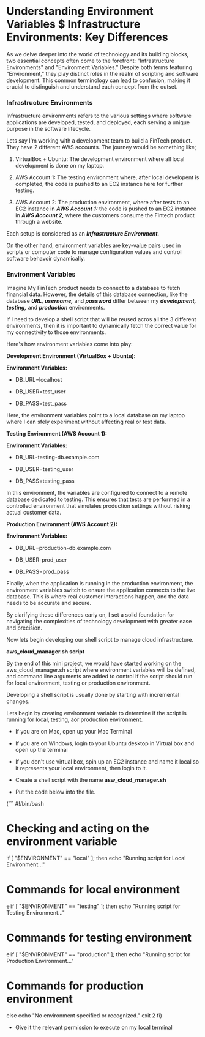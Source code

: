 # Understanding Environment Variables $ Infrastructure Environments: Key Differences

As we delve deeper into the world of technology and its building blocks, two essential concepts often come to the forefront: "Infrastructure Environments" and "Environment Variables." Despite both terms featuring "Environment," they play distinct roles in the realm of scripting and software development. This common terminology can lead to confusion, making it crucial to distinguish and understand each concept from the outset.

### Infrastructure Environments

Infrastructure environments refers to the various settings where software applications are developed, tested, and deployed, each serving a unique purpose in the software lifecycle.

Lets say I'm working with a development team to build a FinTech product. They have 2 different AWS accounts. The journey would be something like;

1. VirtualBox + Ubuntu: The development environment where all local development is done on my laptop.

2. AWS Account 1: The testing environment where, after local developent is completed, the code is pushed to an EC2 instance here for further testing.

3. AWS Account 2: The production environment, where after tests to an EC2 instance in ***AWS Account 1:*** the code is pushed to an EC2 instance in ***AWS Account 2,*** where the customers consume the Fintech product through a website.

Each setup is considered as an ***Infrastructure Environment.***

On the other hand, environment variables are key-value pairs used in scripts or computer code to manage configuration values and control software behavoir dynamically.

### Environment Variables

Imagine My FinTech product needs to connect to a database to fetch financial data. However, the details of this database connection, like the database ***URL, username,*** and ***password*** differ between my ***development, testing,*** and ***production*** environments.

If I need to develop a shell script that will be reused acros all the 3 different environments, then it is important to dynamically fetch the correct value for my connectivity to those environments.

Here's how environment variables come into play:

**Development Environment (VirtualBox + Ubuntu):**

**Environment Variables:**

- DB_URL=localhost

- DB_USER=test_user

- DB_PASS=test_pass

Here, the environment variables point to a local database on my laptop where I can sfely experiment without affecting real or test data.

**Testing Environment (AWS Account 1):**

**Environment Variables:**

- DB_URL-testing-db.example.com

- DB_USER=testing_user

- DB_PASS=testing_pass

In this environment, the variables are configured to connect to a remote database dedicated to testing. This ensures that tests are performed in a controlled environment that simulates production settings without risking actual customer data.

**Production Environment (AWS Account 2):**

**Environment Variables:**

- DB_URL=production-db.example.com

- DB_USER-prod_user

- DB_PASS=prod_pass

Finally, when the application is running in the production environment, the environment variables switch to ensure the application connects to the live database. This is where real customer interactions happen, and the data needs to be accurate and secure.

By clarifying these differences early on, I set a solid foundation for navigating the complexities of technology development with greater ease and precision.

Now lets begin developing our shell script to manage cloud infrastructure.

**aws_cloud_manager.sh script**

By the end of this mini project, we would have started working on the aws_cloud_manager.sh script where environment variables will be defined, and command line arguments are added to control if the script should run for local environment, testing or production environment.

Developing a shell script is usually done by starting with incremental changes.

Lets begin by creating environment variable to determine if the script is running for local, testing, aor production environment.

- If you are on Mac, open up your Mac Terminal

- If you are on Windows, login to your Ubuntu desktop in Virtual box and open up the terminal

- If you don't use virtual box, spin up an EC2 instance and name it local so it represents your local environment, then login to it.

- Create a shell script with the name 
**asw_cloud_manager.sh**

- Put the code below into the file.

(```
#!/bin/bash

# Checking and acting on the environment variable
if [ "$ENVIRONMENT" == "local" ]; then
echo "Running script for Local Environment..."
# Commands for local environment
elif [ "$ENVIRONMENT" == "testing" ]; then
echo "Running script for Testing Environment..."
# Commands for testing environment
elif [ "$ENVIRONMENT" == "production" ]; then
echo "Running script for Production Environment..."
# Commands for production environment
else
echo "No environment specified or recognized."
exit 2
fi)


- Give it the relevant permission to execute on my local terminal




